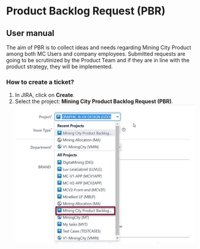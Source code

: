 # Product Backlog Request (PBR) 
## User manual

The aim of PBR is to collect ideas and needs regarding Mining City Product among both MC
Users and company employees. Submitted requests are going to be scrutinized by the Product
Team and if they are in line with the product strategy, they will be implemented.

### How to create a ticket?
1.	In JIRA, click on **Create**.
2.	Select the project: **Mining City Product Backlog Request (PBR)**.
![alt text](https://github.com/WiolaLesniak/job_assignment/blob/main/Picture1.jpg)

